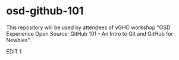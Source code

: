 # osd-github-101
This repository will be used by attendees of vGHC workshop "OSD Experience Open Source:  GitHub 101 - An Intro to Git and GitHub for Newbies".

EDIT 1
